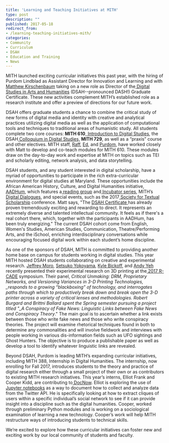 ```yaml
---
title: 'Learning and Teaching Initiatives at MITH'
type: post
description: ""
published: 2017-05-18
redirect_from: 
- /learning-teaching-initiatives-mith/
categories:
- Community
- Curriculum
- DSAH
- Education and Training
- News
---
```

MITH launched exciting curricular initiatives this past year, with the hiring of Purdom Lindblad as Assistant Director for Innovation and Learning and with [Matthew Kirschenbaum](https://mkirschenbaum.wordpress.com/) taking on a new role as Director of the[ Digital Studies in Arts and Humanities](http://dsah.umd.edu/) (DSAH--pronounced DASH!) Graduate Certificate. These new activities complement MITH’s established role as a research institute and offer a preview of directions for our future work.

DSAH offers graduate students a chance to combine the critical study of new forms of digital media and identity with creative and analytical practices utilizing digital media as well as the application of computational tools and techniques to traditional areas of humanistic study. All students complete two core courses: **MITH 610**,[ Introduction to Digital Studies](http://dsah.umd.edu/requirements/#introds), the DSAH[ Colloquium in Digital Studies,](http://dsah.umd.edu/requirements/#colloquium) **MITH 729**, as well as a “praxis” course and other electives. MITH staff, [Raff](http://mith.umd.edu/people/person/raffaele-viglianti/), [Ed](http://mith.umd.edu/people/person/ed-summers/), and [Purdom](http://mith.umd.edu/people/person/purdom-lindblad/), have worked closely with Matt to develop and co-teach modules for MITH 610. These modules draw on the day-to-day work and expertise at MITH on topics such as TEI and scholarly editing, network analysis, and data storytelling.

DSAH students, and any student interested in digital scholarship, have a myriad of opportunities to participate in the rich extra-curricular environment for digital studies at Maryland. These opportunities include the African American History, Culture, and Digital Humanities initiative,[ AADHum](http://aadhum.umd.edu/), which features a[ reading group](http://aadhum.umd.edu/reading-groups/) and[ Incubator series](http://aadhum.umd.edu/dh-incubators/), MITH’s[ Digital Dialogues](http://mith.umd.edu/digital-dialogues/dialogues/), and special events, such as the 2017[ Society for Textual Scholarship](http://mith.umd.edu/sts2017/) conference. Matt says, "The [DSAH Certificate ](http://dsah.umd.edu/)has already proven tremendously exciting and rewarding to direct. It represents an extremely diverse and talented intellectual community. It feels as if there's a real cohort there, which, together with the participants in AADHum, has been truly energizing." The current DSAH cohort come from English, Women's Studies, American Studies, Communication, Theatre/Performing Arts, and the iSchool, enriching interdisciplinary conversations while encouraging focused digital work within each student’s home discipline.

As one of the sponsors of DSAH, MITH is committed to providing another home base on campus for students working in digital studies. This year MITH hosted DSAH students collaborating on creative and experimental research. [Jeffrey Moro](https://jeffreymoro.com/), [Setsuko Yokoyama](https://twitter.com/setsukoyokoyama), [Kyle Bickoff](http://www.kylebickoff.com/), and [Andy Yeh](https://twitter.com/Tinbadthetailor) recently presented their experimental research on 3D printing at the[ 2017 R-CADE](http://rcade.camden.rutgers.edu/2017symposium.html) symposium. Their panel, _Critical Unmaking: DRM, Proprietary Networks, and Versioning Variances in 3-D Printing Technologies, \_responds to a growing “blackboxing” of technology, and interrogates paths through which to productively break down and break open the 3-D printer across a variety of critical lenses and methodologies. Robert Burgard and Brittni Ballard spent the Spring semester pursuing a project titled "\_A Conspiracy of Fake News: Linguistic Links between Fake News and Conspiracy Theory_." The main goal is to ascertain whether a link exists between those who write fake news and those who write conspiracy theories. The project will examine rhetorical techniques found in both to determine any commonalities and will involve fieldwork and interviews with people working in various dis-information fields such as UFO sightings and Ghost Hunters. The objective is to produce a publishable paper as well as develop a tool to identify whatever linguistic links are revealed.

Beyond DSAH, Purdom is leading MITH’s expanding curricular initiatives, including MITH 388, Internship in Digital Humanities. The internship, now enrolling for Fall 2017, introduces students to the theory and practice of digital research either through a small project of their own or as contributors to existing MITH research initiatives. This year’s interns, Elliot Frank and Cooper Kidd, are contributing to[ DocNow](http://www.docnow.io/). Elliot is exploring the use of [Jupyter notebooks](http://jupyter.org/) as a way to document how to collect and analyze data from the Twitter API. He is specifically looking at how to extract cliques of users within a specific individual’s social network to see if it can provide insight into a discipline such as the digital humanities. Cooper, worked through preliminary Python modules and is working on a sociological examination of learning a new technology. Cooper’s work will help MITH restructure ways of introducing students to technical skills.

We’re excited to explore how these curricular initiatives can foster new and exciting work by our local community of students and faculty.
